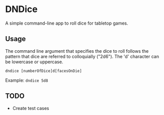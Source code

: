 # DNDice

A simple command-line app to roll dice for tabletop games.

## Usage

The command line argument that specifies the dice to roll follows the pattern
that dice are referred to colloquially ("2d6"). The 'd' character can be 
lowercase or uppercase.

`dndice [numberOfDice]d[facesOnDie]`

Example: `dndice 5d8`

## TODO

- Create test cases


